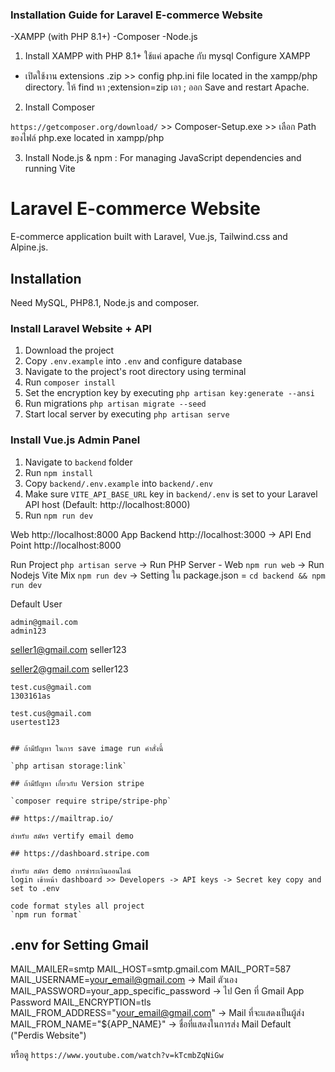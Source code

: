 ### Installation Guide for Laravel E-commerce Website

-XAMPP (with PHP 8.1+)
-Composer
-Node.js

1. Install XAMPP with PHP 8.1+
   ใช้แค่ apache กับ mysql
   Configure XAMPP

- เปิดใช้งาน extensions .zip >> config php.ini file located in the xampp/php directory.
  ให้ find หา ;extension=zip เอา ; ออก Save and restart Apache.

2. Install Composer

`https://getcomposer.org/download/` >> Composer-Setup.exe >> เลือก Path ของไฟล์ php.exe located in xampp/php

3. Install Node.js & npm : For managing JavaScript dependencies and running Vite

# Laravel E-commerce Website

E-commerce application built with Laravel, Vue.js, Tailwind.css and Alpine.js. <br>

## Installation

Need MySQL, PHP8.1, Node.js and composer.

### Install Laravel Website + API

1. Download the project
2. Copy `.env.example` into `.env` and configure database
3. Navigate to the project's root directory using terminal
4. Run `composer install`
5. Set the encryption key by executing `php artisan key:generate --ansi`
6. Run migrations `php artisan migrate --seed`
7. Start local server by executing `php artisan serve`

### Install Vue.js Admin Panel

1. Navigate to `backend` folder
2. Run `npm install`
3. Copy `backend/.env.example` into `backend/.env`
4. Make sure `VITE_API_BASE_URL` key in `backend/.env` is set to your Laravel API host (Default: http://localhost:8000)
5. Run `npm run dev`

Web http://localhost:8000
App Backend http://localhost:3000 -> API End Point http://localhost:8000

Run Project
`php artisan serve` -> Run PHP Server - Web
`npm run web` -> Run Nodejs Vite Mix
`npm run dev` -> Setting ใน package.json = `cd backend && npm run dev`

Default User

```
admin@gmail.com
admin123
```

seller1@gmail.com
seller123

seller2@gmail.com
seller123

```
test.cus@gmail.com
1303161as

test.cus@gmail.com
usertest123


## ถ้ามีปัญหา ในการ save image run คำสั่งนี้

`php artisan storage:link`

## ถ้ามีปัญหา เกี่ยวกับ Version stripe

`composer require stripe/stripe-php`

## https://mailtrap.io/

สำหรับ สมัคร vertify email demo

## https://dashboard.stripe.com

สำหรับ สมัคร demo การชำระเงินออนไลน์
login เข้าหน้า dashboard >> Developers -> API keys -> Secret key copy and set to .env

code format styles all project
`npm run format`
```

## .env for Setting Gmail

MAIL_MAILER=smtp
MAIL_HOST=smtp.gmail.com
MAIL_PORT=587
MAIL_USERNAME=your_email@gmail.com -> Mail ตัวเอง
MAIL_PASSWORD=your_app_specific_password -> ไป Gen ที่ Gmail App Password
MAIL_ENCRYPTION=tls
MAIL_FROM_ADDRESS="your_email@gmail.com" -> Mail ที่จะแสดงเป็นผู้ส่ง
MAIL_FROM_NAME="${APP_NAME}" -> ชื่อที่แสดงในการส่ง Mail Default ("Perdis Website")

หรือดู `https://www.youtube.com/watch?v=kTcmbZqNiGw`
